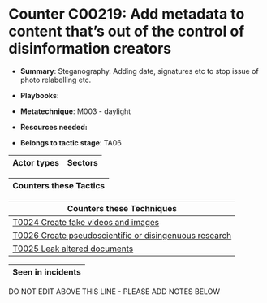 # Counter C00219: Add metadata to content that’s out of the control of disinformation creators

* **Summary**: Steganography. Adding date, signatures etc to stop issue of photo relabelling etc. 

* **Playbooks**: 

* **Metatechnique**: M003 - daylight

* **Resources needed:** 

* **Belongs to tactic stage**: TA06


| Actor types | Sectors |
| ----------- | ------- |



| Counters these Tactics |
| ---------------------- |



| Counters these Techniques |
| ------------------------- |
| [T0024 Create fake videos and images](../generated_pages/techniques/T0024.md) |
| [T0026 Create pseudoscientific or disingenuous research](../generated_pages/techniques/T0026.md) |
| [T0025 Leak altered documents](../generated_pages/techniques/T0025.md) |



| Seen in incidents |
| ----------------- |


DO NOT EDIT ABOVE THIS LINE - PLEASE ADD NOTES BELOW